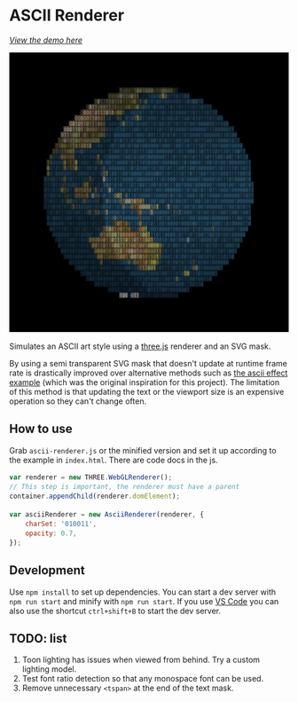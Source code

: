 # ASCII Renderer

[*View the demo here*][ascii-demo]

[![Earth demo](demo.png?raw=true)][ascii-demo]

Simulates an ASCII art style using a [three.js] renderer and an SVG mask.

By using a semi transparent SVG mask that doesn't update at runtime frame rate
is drastically improved over alternative methods such as [the ascii effect
example][ascii-effect-eg] (which was the original inspiration for this project).
The limitation of this method is that updating the text or the viewport size is
an expensive operation so they can't change often.

## How to use

Grab `ascii-renderer.js` or the minified version and set it up according to the
example in `index.html`. There are code docs in the js.

```js
var renderer = new THREE.WebGLRenderer();
// This step is important, the renderer must have a parent
container.appendChild(renderer.domElement);

var asciiRenderer = new AsciiRenderer(renderer, {
    charSet: '010011',
    opacity: 0.7,
});
```

## Development

Use `npm install` to set up dependencies. You can start a dev server with
`npm run start` and minify with `npm run start`. If you use [VS Code][vs-code]
you can also use the shortcut `ctrl+shift+B` to start the dev server.

## TODO: list

1. Toon lighting has issues when viewed from behind. Try a custom lighting model.
1. Test font ratio detection so that any monospace font can be used.
1. Remove unnecessary `<tspan>` at the end of the text mask.

[ascii-demo]: https://deovolentegames.github.io/ascii-renderer/
[three.js]: https://github.com/mrdoob/three.js
[ascii-effect-eg]: https://threejs.org/examples/?q=ascii#canvas_ascii_effect
[vs-code]: https://code.visualstudio.com/